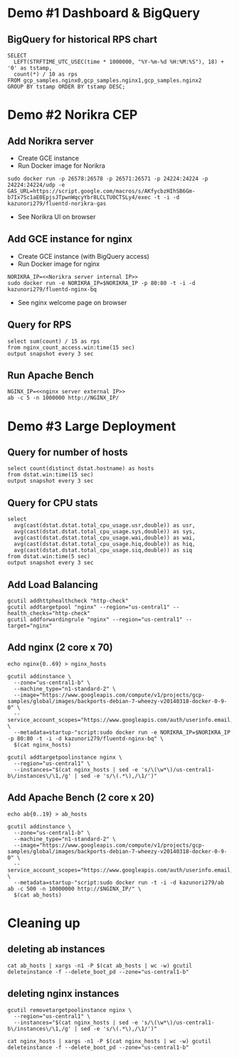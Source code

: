 # Demo #1 Dashboard & BigQuery

## BigQuery for historical RPS chart
```
SELECT
  LEFT(STRFTIME_UTC_USEC(time * 1000000, "%Y-%m-%d %H:%M:%S"), 18) + '0' as tstamp, 
  count(*) / 10 as rps 
FROM gcp_samples.nginx0,gcp_samples.nginx1,gcp_samples.nginx2
GROUP BY tstamp ORDER BY tstamp DESC;
```

# Demo #2 Norikra CEP

## Add Norikra server

* Create GCE instance
* Run Docker image for Norikra
```
sudo docker run -p 26578:26578 -p 26571:26571 -p 24224:24224 -p 24224:24224/udp -e GAS_URL=https://script.google.com/macros/s/AKfycbzHIhSB6Gm-b7Ix7Sc1aE0EpjsJTpwnWqcyYbr8LCLTU0CTSLy4/exec -t -i -d kazunori279/fluentd-norikra-gas
```
* See Norikra UI on browser

## Add GCE instance for nginx

* Create GCE instance (with BigQuery access)
* Run Docker image for nginx
```
NORIKRA_IP=<<Norikra server internal IP>>
sudo docker run -e NORIKRA_IP=$NORIKRA_IP -p 80:80 -t -i -d kazunori279/fluentd-nginx-bq
```
* See nginx welcome page on browser

## Query for RPS
```
select sum(count) / 15 as rps 
from nginx_count_access.win:time(15 sec) 
output snapshot every 3 sec
```

## Run Apache Bench

```
NGINX_IP=<<nginx server external IP>>
ab -c 5 -n 1000000 http://NGINX_IP/
```

# Demo #3 Large Deployment

## Query for number of hosts
```
select count(distinct dstat.hostname) as hosts
from dstat.win:time(15 sec) 
output snapshot every 3 sec
```

## Query for CPU stats
```
select 
  avg(cast(dstat.dstat.total_cpu_usage.usr,double)) as usr, 
  avg(cast(dstat.dstat.total_cpu_usage.sys,double)) as sys, 
  avg(cast(dstat.dstat.total_cpu_usage.wai,double)) as wai, 
  avg(cast(dstat.dstat.total_cpu_usage.hiq,double)) as hiq, 
  avg(cast(dstat.dstat.total_cpu_usage.siq,double)) as siq 
from dstat.win:time(5 sec) 
output snapshot every 3 sec
```

## Add Load Balancing
```
gcutil addhttphealthcheck "http-check"
gcutil addtargetpool "nginx" --region="us-central1" --health_checks="http-check"
gcutil addforwardingrule "nginx" --region="us-central1" --target="nginx"
```

## Add nginx (2 core x 70)
```
echo nginx{0..69} > nginx_hosts

gcutil addinstance \
  --zone="us-central1-b" \
  --machine_type="n1-standard-2" \
  --image="https://www.googleapis.com/compute/v1/projects/gcp-samples/global/images/backports-debian-7-wheezy-v20140318-docker-0-9-0" \
  --service_account_scopes="https://www.googleapis.com/auth/userinfo.email,https://www.googleapis.com/auth/compute,https://www.googleapis.com/auth/devstorage.full_control,https://www.googleapis.com/auth/bigquery" \
  --metadata=startup-"script:sudo docker run -e NORIKRA_IP=$NORIKRA_IP -p 80:80 -t -i -d kazunori279/fluentd-nginx-bq" \
  $(cat nginx_hosts)

gcutil addtargetpoolinstance nginx \
  --region="us-central1" \
  --instances="$(cat nginx_hosts | sed -e 's/\(\w*\)/us-central1-b\/instances\/\1,/g' | sed -e 's/\(.*\),/\1/')"
```

## Add Apache Bench (2 core x 20)
```
echo ab{0..19} > ab_hosts

gcutil addinstance \
  --zone="us-central1-b" \
  --machine_type="n1-standard-2" \
  --image="https://www.googleapis.com/compute/v1/projects/gcp-samples/global/images/backports-debian-7-wheezy-v20140318-docker-0-9-0" \
  --service_account_scopes="https://www.googleapis.com/auth/userinfo.email,https://www.googleapis.com/auth/compute,https://www.googleapis.com/auth/devstorage.full_control" \
  --metadata=startup-"script:sudo docker run -t -i -d kazunori279/ab ab -c 500 -n 10000000 http://$NGINX_IP/" \
  $(cat ab_hosts)
```

# Cleaning up

## deleting ab instances
```
cat ab_hosts | xargs -n1 -P $(cat ab_hosts | wc -w) gcutil deleteinstance -f --delete_boot_pd --zone="us-central1-b"
```

## deleting nginx instances

```
gcutil removetargetpoolinstance nginx \
  --region="us-central1" \
  --instances="$(cat nginx_hosts | sed -e 's/\(\w*\)/us-central1-b\/instances\/\1,/g' | sed -e 's/\(.*\),/\1/')"

cat nginx_hosts | xargs -n1 -P $(cat nginx_hosts | wc -w) gcutil deleteinstance -f --delete_boot_pd --zone="us-central1-b"
```



